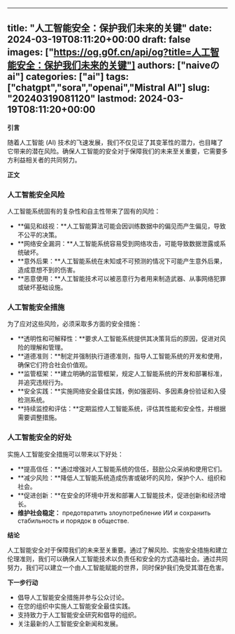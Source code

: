 
---
title: "人工智能安全：保护我们未来的关键"
date: 2024-03-19T08:11:20+00:00
draft: false
images: ["https://og.g0f.cn/api/og?title=人工智能安全：保护我们未来的关键"]
authors: ["naiveのai"]
categories: ["ai"]
tags: ["chatgpt","sora","openai","Mistral AI"]
slug: "20240319081120"
lastmod: 2024-03-19T08:11:20+00:00
---
**引言**

随着人工智能 (AI) 技术的飞速发展，我们不仅见证了其变革性的潜力，也目睹了它带来的潜在风险。确保人工智能的安全对于保障我们的未来至关重要，它需要多方利益相关者的共同努力。

**正文**

### 人工智能安全风险

人工智能系统固有的复杂性和自主性带来了固有的风险：

- **偏见和歧视：**人工智能算法可能会因训练数据中的偏见而产生偏见，导致不公平的决策。
- **网络安全漏洞：**人工智能系统容易受到网络攻击，可能导致数据泄露或系统破坏。
- **意外后果：**人工智能系统在未知或不可预测的情况下可能产生意外后果，造成意想不到的伤害。
- **恶意使用：**人工智能技术可以被恶意行为者用来制造武器、从事网络犯罪或破坏基础设施。

### 人工智能安全措施

为了应对这些风险，必须采取多方面的安全措施：

- **透明性和可解释性：**要求人工智能系统提供其决策背后的原因，促进对风险的理解和管理。
- **道德准则：**制定并强制执行道德准则，指导人工智能系统的开发和使用，确保它们符合社会价值观。
- **监管框架：**建立明确的监管框架，规定人工智能系统的开发和部署标准，并追究违规行为。
- **安全实践：**实施网络安全最佳实践，例如强密码、多因素身份验证和入侵检测系统。
- **持续监控和评估：**定期监控人工智能系统，评估其性能和安全性，并根据需要调整措施。

### 人工智能安全的好处

实施人工智能安全措施可以带来以下好处：

- **提高信任：**通过增强对人工智能系统的信任，鼓励公众采纳和使用它们。
- **减少风险：**降低人工智能系统造成伤害或破坏的风险，保护个人、组织和社会。
- **促进创新：**在安全的环境中开发和部署人工智能技术，促进创新和经济增长。
- **维护社会稳定：** предотвратить злоупотребление ИИ и сохранить стабильность и порядок в обществе.

**结论**

人工智能安全对于保障我们的未来至关重要。通过了解风险、实施安全措施和建立伦理准则，我们可以确保人工智能技术以负责任和安全的方式造福社会。通过共同努力，我们可以建立一个由人工智能赋能的世界，同时保护我们免受其潜在危害。

**下一步行动**

* 倡导人工智能安全措施并参与公众讨论。
* 在您的组织中实施人工智能安全最佳实践。
* 支持致力于人工智能安全研究和倡导的组织。
* 关注最新的人工智能安全新闻和发展。